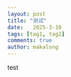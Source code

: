 ```yaml
---
layout: post
title: "测试"
date:   2025-3-10
tags: [tag1, tag2]
comments: true
author: makalong
---
```


test